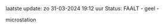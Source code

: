 laatste update: 
zo 31-03-2024 19:12   uur 
Status: FAALT - geel - 
<div class="service Y">microstation</div>
